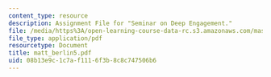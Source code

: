 ```yaml
---
content_type: resource
description: Assignment File for "Seminar on Deep Engagement."
file: /media/https%3A/open-learning-course-data-rc.s3.amazonaws.com/mas-961-seminar-on-deep-engagement-fall-2004/08b13e9c1c7af1116f3b8c8c747506b6_matt_berlin5.pdf
file_type: application/pdf
resourcetype: Document
title: matt_berlin5.pdf
uid: 08b13e9c-1c7a-f111-6f3b-8c8c747506b6
---
```

